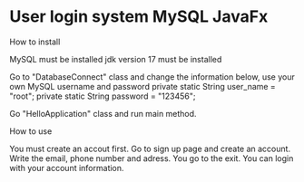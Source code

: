 # User login system MySQL JavaFx    

How to install 

MySQL must be installed
jdk version 17 must be installed

Go to "DatabaseConnect" class and change the information below, use your own MySQL username and password
private static String user_name = "root";
private static String password = "123456";

Go "HelloApplication" class and run main method.


How to use

You must create an accout first. Go to sign up page and create an account. Write the email, phone number and adress. You go to the exit. You can login with your account information.
